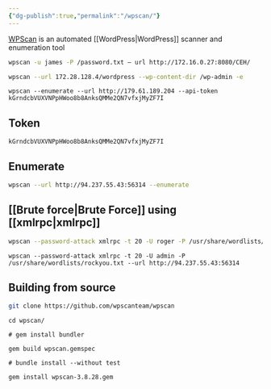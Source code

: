 ```yaml
---
{"dg-publish":true,"permalink":"/wpscan/"}
---
```



[WPScan](https://github.com/wpscanteam/wpscan) is an automated [[WordPress\|WordPress]] scanner and enumeration tool

```bash
wpscan -u james -P /password.txt — url http://172.16.0.27:8080/CEH/
```

```bash
wpscan --url 172.28.128.4/wordpress --wp-content-dir /wp-admin -e

```
```
wpscan --enumerate --url http://179.61.189.204 --api-token kGrndcbVUXVNPpHWoo8b8AnksQMMe2QN7vfxjMyZF7I
```

## Token

```
kGrndcbVUXVNPpHWoo8b8AnksQMMe2QN7vfxjMyZF7I
```

## Enumerate

```bash
wpscan --url http://94.237.55.43:56314 --enumerate
```

## [[Brute force\|Brute Force]] using [[xmlrpc\|xmlrpc]]

```bash
wpscan --password-attack xmlrpc -t 20 -U roger -P /usr/share/wordlists/rockyou.txt --url http://94.237.55.43:56314
```

```
wpscan --password-attack xmlrpc -t 20 -U admin -P /usr/share/wordlists/rockyou.txt --url http://94.237.55.43:56314
```

## Building from source

```bash
git clone https://github.com/wpscanteam/wpscan
```
```
cd wpscan/
```
```
# gem install bundler
```
```
gem build wpscan.gemspec
```
```
# bundle install --without test
```
```
gem install wpscan-3.8.28.gem
```

